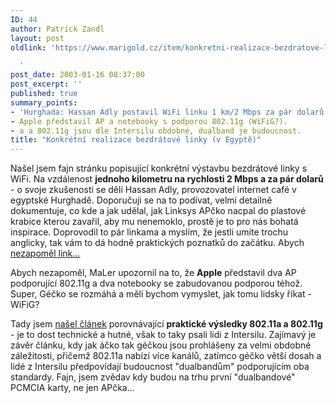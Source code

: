 ```yaml
---
ID: 44
author: Patrick Zandl
layout: post
oldlink: 'https://www.marigold.cz/item/konkretni-realizace-bezdratove-linky-v-egypte

  '
post_date: 2003-01-16 08:37:00
post_excerpt: ''
published: true
summary_points:
- 'Hurghada: Hassan Adly postavil WiFi linku 1 km/2 Mbps za pár dolarů.'
- Apple představil AP a notebooky s podporou 802.11g (WiFiG?).
- a a 802.11g jsou dle Intersilu obdobné, dualband je budoucnost.
title: "Konkrétní realizace bezdrátové linky (v Egyptě)"
---
```


<p>
Našel jsem fajn stránku popisující konkrétní výstavbu bezdrátové linky s WiFi. Na vzdálenost <STRONG>jednoho kilometru na rychlosti 2 Mbps a za pár dolarů</STRONG> - o svoje zkušenosti se dělí Hassan Adly, provozovatel internet café v egyptské Hurghadě. Doporučuji se na to podívat, velmi detailně dokumentuje, co kde a jak udělal, jak Linksys APčko nacpal do plastové krabice kterou zavařil, aby mu nenemoklo, prostě je to pro nás bohatá inspirace. Doprovodil to pár linkama a myslím, že jestli umíte trochu anglicky, tak vám to dá hodně praktických poznatků do začátku. Abych <A href="http://www.d128.com/wireless/" target=_blank>nezapoměl link...</A></p>

<p>
Abych nezapoměl, MaLer upozornil na to, že <STRONG>Apple</STRONG> představil dva AP podporující 802.11g a dva notebooky se zabudovanou podporou téhož. Super, Géčko se rozmáhá a měli bychom vymyslet, jak tomu lidsky říkat - WiFiG?</p>

<p>
Tady jsem <A href="http://www.commsdesign.com/story/OEG20030114S0008" target=_blank>našel článek</A> porovnávající <STRONG>praktické výsledky 802.11a a 802.11g</STRONG> - je to dost technické a hutné, však to taky psali lidi z Intersilu. Zajímavý je závěr článku, kdy jak áčko tak géčkou jsou prohlášeny za velmi obdobné záležitosti, přičemž 802.11a nabízí více kanálů, zatímco géčko větší dosah a lidé z Intersilu předpovídají budoucnost "dualbandům" podporujícím oba standardy. Fajn, jsem zvědav kdy budou na trhu první "dualbandové" PCMCIA karty, ne jen APčka...</p>